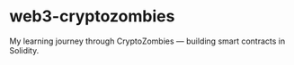 # web3-cryptozombies
My learning journey through CryptoZombies — building smart contracts in Solidity.
